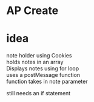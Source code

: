 # AP Create


# idea

note holder using Cookies<br>
holds notes in an array<br>
Displays notes using for loop<br>
uses a postMessage function <br>
function takes in note parameter<br>


still needs an if statement<br>



